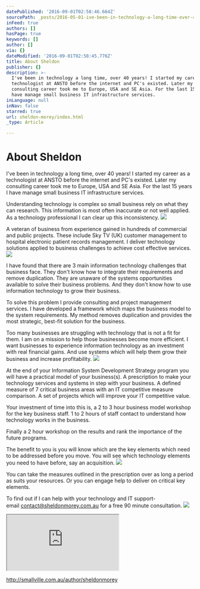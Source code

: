 ```yaml
---
datePublished: '2016-09-01T02:58:46.664Z'
sourcePath: _posts/2016-05-01-ive-been-in-technology-a-long-time-over-40-years-i-starte.md
inFeed: true
authors: []
hasPage: true
keywords: []
author: []
via: {}
dateModified: '2016-09-01T02:58:45.776Z'
title: About Sheldon
publisher: {}
description: >-
  I've been in technology a long time, over 40 years! I started my career as a
  technologist at ANSTO before the internet and PC's existed. Later my
  consulting career took me to Europe, USA and SE Asia. For the last 15 years I
  have manage small business IT infrastructure services.
inLanguage: null
inNav: false
starred: true
url: sheldon-morey/index.html
_type: Article

---
```

# About Sheldon

I've been in technology a long time, over 40 years! I started my career as a technologist at ANSTO before the internet and PC's existed. Later my consulting career took me to Europe, USA and SE Asia. For the last 15 years I have manage small business IT infrastructure services.

Understanding technology is complex so small business rely on what they can research. This information is most often inaccurate or not well applied. As a technology professional I can clear up this inconsistency.
![](https://the-grid-user-content.s3-us-west-2.amazonaws.com/00c3618a-7a03-4a53-90b1-815da60cf3ed.jpg)

A veteran of business from experience gained in hundreds of commercial and public projects. These include Sky TV (UK) customer management to hospital electronic patient records management. I deliver technology solutions applied to business challenges to achieve cost effective services.
![](https://s3-us-west-2.amazonaws.com/the-grid-img/p/c60c355710acf977636fe532e5921b835dc64f84.jpg)

I have found that there are 3 main information technology challenges that business face. They don't know how to integrate their requirements and remove duplication. They are unaware of the systems opportunities available to solve their business problems. And they don't know how to use information technology to grow their business.

To solve this problem I provide consulting and project management services. I have developed a framework which maps the business model to the system requirements. My method removes duplication and provides the most strategic, best-fit solution for the business.

Too many businesses are struggling with technology that is not a fit for them. I am on a mission to help those businesses become more efficient. I want businesses to experience information technology as an investment with real financial gains. And use systems which will help them grow their business and increase profitability.
![](https://s3-us-west-2.amazonaws.com/the-grid-img/p/20414989ea00c46593598e21b31e7fbe41fa66cd.jpg)

At the end of your Information System Development Strategy program you will have a practical model of your business(s). A prescription to make your technology services and systems in step with your business. A defined measure of 7 critical business areas with an IT competitive measure comparison. A set of projects which will improve your IT competitive value.

Your investment of time into this is, a 2 to 3 hour business model workshop for the key business staff. 1 to 2 hours of staff contact to understand how technology works in the business.

Finally a 2 hour workshop on the results and rank the importance of the future programs.

The benefit to you is you will know which are the key elements which need to be addressed before you move. You will see which technology elements you need to have before, say an acquisition.
![](https://s3-us-west-2.amazonaws.com/the-grid-img/p/5ed7716090365564a5fac45b280c5c1020d189ed.jpg)

You can take the measures outlined in the prescription over as long a period as suits your resources. Or you can engage help to deliver on critical key elements.

To find out if I can help with your technology and IT support-   
email contact@sheldonmorey.com.au for a free 90 minute consultation.
![](https://the-grid-user-content.s3-us-west-2.amazonaws.com/346fa93e-fb40-4390-956f-3ff1b3a2daf2.jpg)

<iframe src="https://the-grid.github.io/ed-userhtml/?g=eJwDAAAAAAE" style=""></iframe>

http://smallville.com.au/author/sheldonmorey